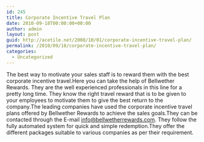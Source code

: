 ```yaml
---
id: 245
title: Corporate Incentive Travel Plan
date: 2010-09-18T00:00:00+00:00
author: admin
layout: post
guid: http://acetile.net/2008/10/01/corporate-incentive-travel-plan/
permalink: /2010/09/18/corporate-incentive-travel-plan/
categories:
  - Uncategorized
---
```

The best way to motivate your sales staff is to reward them with the best corporate incentive travel.Here you can take the help of Bellwether Rewards. They are the well experienced professionals in this line for a pretty long time. They know the right travel reward that is to be given to your employees to motivate them to give the best return to the company.The leading companies have used the corporate incentive travel plans offered by Bellwether Rewards to achieve the sales goals.They can be contacted through the E-mail info@bellwetherrewards.com. They follow the fully automated system for quick and simple redemption.They offer the different packages suitable to various companies as per their requirement.